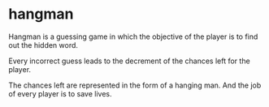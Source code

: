 # hangman

Hangman is a guessing game in which the objective of the player is to find out the hidden word.

Every incorrect guess leads to the decrement of the chances left for the player.

The chances left are represented in the form of a hanging man. And the job of every player is to save lives.

